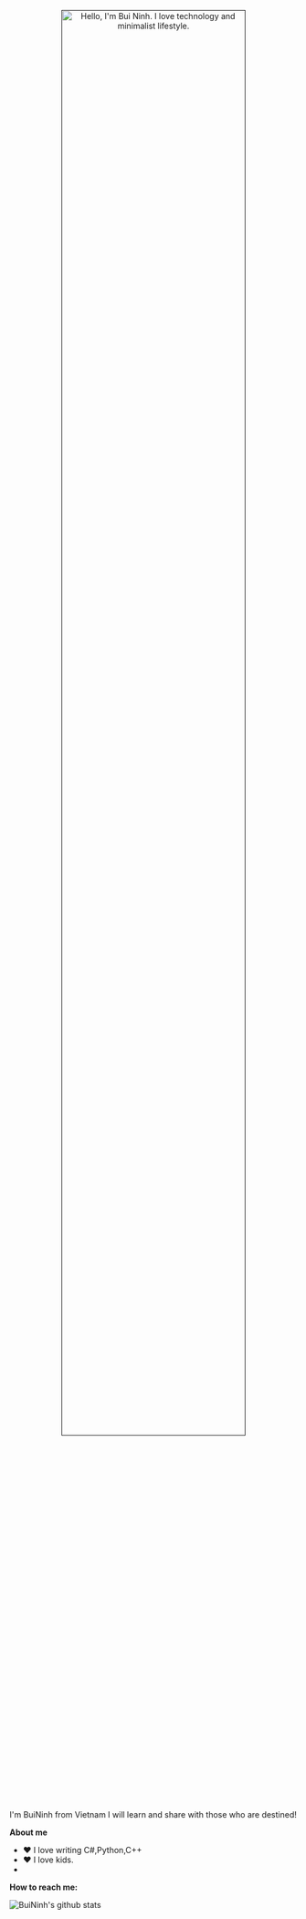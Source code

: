<p align="center"><a href=""><img width="80%" alt="Hello, I'm Bui Ninh. I love technology and minimalist lifestyle." src="" /></a></p>
<br />
I'm BuiNinh from Vietnam
I will learn and share with those who are destined!
<br />

**About me**
- ❤️ I love writing C#,Python,C++
- ❤️ I love kids.
- <br />
**How to reach me:**

![BuiNinh's github stats](https://github-readme-stats-git-masterrstaa-rickstaa.vercel.app/api?username=buithini&show_icons=true&theme=tokyonight&hide=contribs,prs,issues)

